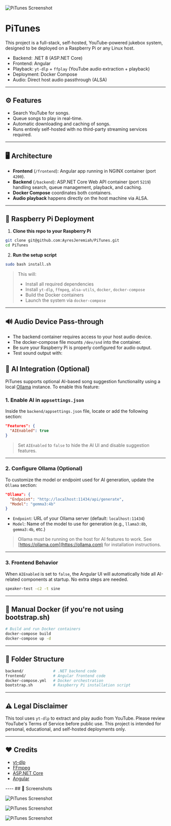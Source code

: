 ![PiTunes Screenshot](frontend/public/assets/pitunes_icon_banner_ver2.png)
# PiTunes

This project is a full-stack, self-hosted, YouTube-powered jukebox system, designed to be deployed on a Raspberry Pi or any Linux host.

- Backend: .NET 8 (ASP.NET Core)
- Frontend: Angular
- Playback: `yt-dlp` + `ffplay` (YouTube audio extraction + playback)
- Deployment: Docker Compose
- Audio: Direct host audio passthrough (ALSA)

---

## ⚙️ Features

- Search YouTube for songs.
- Queue songs to play in real-time.
- Automatic downloading and caching of songs.
- Runs entirely self-hosted with no third-party streaming services required.

---

## 🖥 Architecture

- **Frontend** (`/frontend`): Angular app running in NGINX container (port `4200`).
- **Backend** (`/backend`): ASP.NET Core Web API container (port `5219`) handling search, queue management, playback, and caching.
- **Docker Compose** coordinates both containers.
- **Audio playback** happens directly on the host machine via ALSA.

---

## 🚀 Raspberry Pi Deployment

1. **Clone this repo to your Raspberry Pi**

```bash
git clone git@github.com:AyresJeremiah/PiTunes.git
cd PiTunes
```

2. **Run the setup script**

```bash
sudo bash install.sh
```

> This will:
> - Install all required dependencies
> - Install `yt-dlp`, `ffmpeg`, `alsa-utils`, `docker`, `docker-compose`
> - Build the Docker containers
> - Launch the system via `docker-compose`

---

## 🔊 Audio Device Pass-through

- The backend container requires access to your host audio device.
- The docker-compose file mounts `/dev/snd` into the container.
- Be sure your Raspberry Pi is properly configured for audio output.
- Test sound output with:

## 🧠 AI Integration (Optional)

PiTunes supports optional AI-based song suggestion functionality using a local [Ollama](https://ollama.com/) instance. To enable this feature:

### 1. **Enable AI in `appsettings.json`**

Inside the `backend/appsettings.json` file, locate or add the following section:

```json
"Features": {
  "AIEnabled": true
}
```

> Set `AIEnabled` to `false` to hide the AI UI and disable suggestion features.

---

### 2. **Configure Ollama (Optional)**

To customize the model or endpoint used for AI generation, update the `Ollama` section:

```json
"Ollama": {
  "Endpoint": "http://localhost:11434/api/generate",
  "Model": "gemma3:4b"
}
```

- `Endpoint`: URL of your Ollama server (default: `localhost:11434`)
- `Model`: Name of the model to use for generation (e.g., `llama3:8b`, `gemma3:4b`, etc.)

> Ollama must be running on the host for AI features to work. See [https://ollama.com](https://ollama.com) for installation instructions.

---

### 3. **Frontend Behavior**

When `AIEnabled` is set to `false`, the Angular UI will automatically hide all AI-related components at startup. No extra steps are needed.


```bash
speaker-test -c2 -t sine
```

---

## 🔧 Manual Docker (if you're not using bootstrap.sh)

```bash
# Build and run Docker containers
docker-compose build
docker-compose up -d
```

---

## 📂 Folder Structure

```bash
backend/             # .NET backend code
frontend/            # Angular frontend code
docker-compose.yml   # Docker orchestration
bootstrap.sh         # Raspberry Pi installation script
```

---

## ⚠ Legal Disclaimer

This tool uses `yt-dlp` to extract and play audio from YouTube. Please review YouTube's Terms of Service before public use. This project is intended for personal, educational, and self-hosted deployments only.

---

## ❤️ Credits

- [yt-dlp](https://github.com/yt-dlp/yt-dlp)
- [FFmpeg](https://ffmpeg.org/)
- [ASP.NET Core](https://dotnet.microsoft.com/)
- [Angular](https://angular.io/)

---- ## 📸 Screenshots

![PiTunes Screenshot](images/screenshot1.png)

![PiTunes Screenshot](images/screenshot2.png)

![PiTunes Screenshot](images/screenshot3.png)